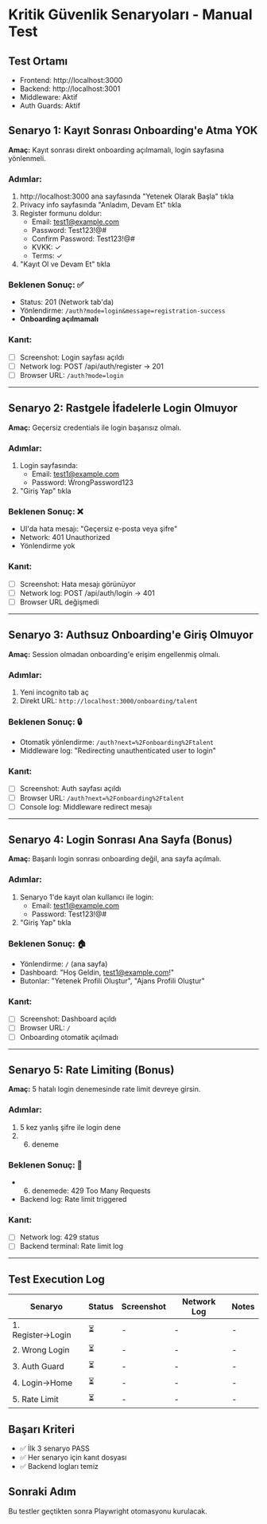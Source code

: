 # Kritik Güvenlik Senaryoları - Manual Test

## Test Ortamı
- Frontend: http://localhost:3000
- Backend: http://localhost:3001
- Middleware: Aktif
- Auth Guards: Aktif

## Senaryo 1: Kayıt Sonrası Onboarding'e Atma YOK
**Amaç:** Kayıt sonrası direkt onboarding açılmamalı, login sayfasına yönlenmeli.

### Adımlar:
1. http://localhost:3000 ana sayfasında "Yetenek Olarak Başla" tıkla
2. Privacy info sayfasında "Anladım, Devam Et" tıkla
3. Register formunu doldur:
   - Email: test1@example.com
   - Password: Test123!@#
   - Confirm Password: Test123!@#
   - KVKK: ✓
   - Terms: ✓
4. "Kayıt Ol ve Devam Et" tıkla

### Beklenen Sonuç: ✅
- Status: 201 (Network tab'da)
- Yönlendirme: `/auth?mode=login&message=registration-success`
- **Onboarding açılmamalı**

### Kanıt:
- [ ] Screenshot: Login sayfası açıldı
- [ ] Network log: POST /api/auth/register → 201
- [ ] Browser URL: `/auth?mode=login`

---

## Senaryo 2: Rastgele İfadelerle Login Olmuyor
**Amaç:** Geçersiz credentials ile login başarısız olmalı.

### Adımlar:
1. Login sayfasında:
   - Email: test1@example.com
   - Password: WrongPassword123
2. "Giriş Yap" tıkla

### Beklenen Sonuç: ❌
- UI'da hata mesajı: "Geçersiz e-posta veya şifre"
- Network: 401 Unauthorized
- Yönlendirme yok

### Kanıt:
- [ ] Screenshot: Hata mesajı görünüyor
- [ ] Network log: POST /api/auth/login → 401
- [ ] Browser URL değişmedi

---

## Senaryo 3: Authsuz Onboarding'e Giriş Olmuyor
**Amaç:** Session olmadan onboarding'e erişim engellenmiş olmalı.

### Adımlar:
1. Yeni incognito tab aç
2. Direkt URL: `http://localhost:3000/onboarding/talent`

### Beklenen Sonuç: 🔒
- Otomatik yönlendirme: `/auth?next=%2Fonboarding%2Ftalent`
- Middleware log: "Redirecting unauthenticated user to login"

### Kanıt:
- [ ] Screenshot: Auth sayfası açıldı
- [ ] Browser URL: `/auth?next=%2Fonboarding%2Ftalent`
- [ ] Console log: Middleware redirect mesajı

---

## Senaryo 4: Login Sonrası Ana Sayfa (Bonus)
**Amaç:** Başarılı login sonrası onboarding değil, ana sayfa açılmalı.

### Adımlar:
1. Senaryo 1'de kayıt olan kullanıcı ile login:
   - Email: test1@example.com
   - Password: Test123!@#
2. "Giriş Yap" tıkla

### Beklenen Sonuç: 🏠
- Yönlendirme: `/` (ana sayfa)
- Dashboard: "Hoş Geldin, test1@example.com!"
- Butonlar: "Yetenek Profili Oluştur", "Ajans Profili Oluştur"

### Kanıt:
- [ ] Screenshot: Dashboard açıldı
- [ ] Browser URL: `/`
- [ ] Onboarding otomatik açılmadı

---

## Senaryo 5: Rate Limiting (Bonus)
**Amaç:** 5 hatalı login denemesinde rate limit devreye girsin.

### Adımlar:
1. 5 kez yanlış şifre ile login dene
2. 6. deneme

### Beklenen Sonuç: 🚫
- 6. denemede: 429 Too Many Requests
- Backend log: Rate limit triggered

### Kanıt:
- [ ] Network log: 429 status
- [ ] Backend terminal: Rate limit log

---

## Test Execution Log

| Senaryo | Status | Screenshot | Network Log | Notes |
|---------|--------|------------|-------------|--------|
| 1. Register→Login | ⏳ | - | - | - |
| 2. Wrong Login | ⏳ | - | - | - |
| 3. Auth Guard | ⏳ | - | - | - |
| 4. Login→Home | ⏳ | - | - | - |
| 5. Rate Limit | ⏳ | - | - | - |

## Başarı Kriteri
- ✅ İlk 3 senaryo PASS
- ✅ Her senaryo için kanıt dosyası
- ✅ Backend logları temiz

## Sonraki Adım
Bu testler geçtikten sonra Playwright otomasyonu kurulacak.
